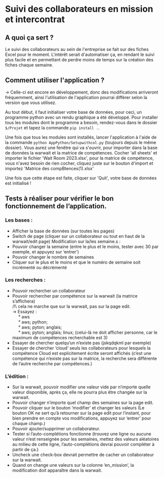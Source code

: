 # Suivi des collaborateurs en mission et intercontrat

## A quoi ça sert ? 
Le suivi des collaborateurs au sein de l'entreprise se fait sur des fiches Excel pour le moment. L'intérêt serait d'automatiser ça, en rendant le suivi plus facile et en permettant de perdre moins de temps sur la création des fiches chaque semaine.

## Comment utiliser l'application ?
-> Celle-ci est encore en développement, donc des modifications arriveront fréquemment, ainsi l'utilisation de l'application pourrai différer selon la version que vous utilisez.

Au tout début, il faut initialiser votre base de données, pour ceci, un programme python avec un rendu graphique a été développé.
Pour installer tous les modules dont le programme a besoin, rendez-vous dans le dossier ```$/Projet``` et tapez la commande ```pip install .```.

Une fois que tous les modules sont installés, lancer l'application à l'aide de la commande ```python AppPython/Setupwithcol.py``` (toujours depuis le même dossier).
Vous aurez une fenêtre qui va s'ouvrir, pour importer dans la base de données la warwait et la matrice de compétences. Cocher 'all sheets' et importer le fichier 'Wait Room 2023.xlsx', pour la matrice de compétence, vous n'avez besoin de rien cocher, cliquez juste sur le bouton d'import et importez 'Matrice des compBtences(1).xlsx'

Une fois que cette étape est faite, cliquer sur 'Quit', votre base de données est initialisé !

## Tests à réaliser pour vérifier le bon fonctionnement de l’application.

### Les bases :
-	Afficher la base de données (sur toutes les pages)
-	Switch de page (cliquer sur un collaborateur ou tout en haut de la warwait/edit page)
Modification sur la/les semaine.s :
-	Pouvoir changer la semaine (entre le plus et le moins, tester avec 30 par exemple, et appuyez sur ‘entrer’)
-	Pouvoir changer le nombre de semaines
-	Cliquer sur le plus et le moins et que le numéro de semaine soit incrémenté ou décrémenté
### Les recherches :
-	Pouvoir rechercher un collaborateur
-	Pouvoir rechercher par compétence sur la warwait (la matrice s’affichera) </br>
/!\ cela ne marche que sur la warwait, pas sur la page edit. </br>
 -> Essayez : </br>
     &nbsp;&nbsp;&nbsp;&nbsp; °	aws </br>
     &nbsp;&nbsp;&nbsp;&nbsp; °	aws; python; </br>
     &nbsp;&nbsp;&nbsp;&nbsp; °	aws; pyton; anglais; </br>
     &nbsp;&nbsp;&nbsp;&nbsp; ° aws; pyton; anglais; linux; (celui-là ne doit afficher personne, car le maximum de compétences recherchable est 3) </br>
-	Essayer de chercher quelqu’un n’existe pas (jskqdqkml par exemple)
-	Essayer de chercher ‘cloud’ seuls les collaborateurs pour lesquels la compétence Cloud est explicitement écrite seront affichés (c’est une compétence qui n’existe pas sur la matrice, la recherche sera différente de l’autre recherche par compétences.)

### L’édition :
-	Sur la warwait, pouvoir modifier une valeur vide par n’importe quelle valeur disponible, après ça, elle ne pourra plus être changée sur la warwait.
-	Pouvoir changer n’importe quel champ des semaines sur la page edit.
-	Pouvoir cliquer sur le bouton ‘modifier’ et changer les valeurs (Le bouton OK ne sert qu’à retourner sur la page edit pour l’instant, pour bien prendre en compte vos modifications, appuyez sur ‘entrer’ pour chaque champ.)
-	Pouvoir ajouter/supprimer un collaborateur.
-	Tester si l’auto-complétions fonctionne (trouvez une ligne ou aucune valeur n’est renseignée pour les semaines, mettez des valeurs aléatoires au milieu de cette ligne, l’auto-complétions devrai pouvoir compléter à partir de ça.)
-	Uncheck une check-box devrait permettre de cacher un collaborateur sur la warwait.
-	Quand on change une valeurs sur la colonne ‘en_mission’, la modification doit apparaître dans la warwait.

